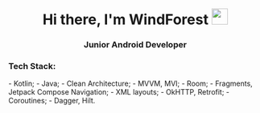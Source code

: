 <h1 align="center">Hi there, I'm WindForest
<img src="https://github.com/blackcater/blackcater/raw/main/images/Hi.gif" height="32"/></h1>
<h3 align="center">Junior Android Developer</h3>
<h3>Tech Stack:</h3>
- Kotlin;
- Java;
- Clean Architecture;
- MVVM, MVI;
- Room;
- Fragments, Jetpack Compose Navigation;
- XML layouts;
- OkHTTP, Retrofit;
- Coroutines;
- Dagger, Hilt.
